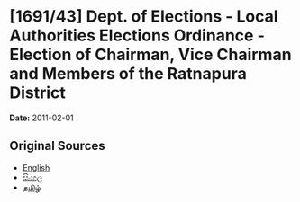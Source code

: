 # [1691/43] Dept. of Elections - Local Authorities Elections Ordinance - Election of Chairman, Vice Chairman and Members of the Ratnapura District

**Date:** 2011-02-01

## Original Sources

- [English](https://documents.gov.lk/view/extra-gazettes/2011/2/1691-43_E.pdf)
- [සිංහල](https://documents.gov.lk/view/extra-gazettes/2011/2/1691-43_S.pdf)
- [தமிழ்](https://documents.gov.lk/view/extra-gazettes/2011/2/1691-43_T.pdf)
